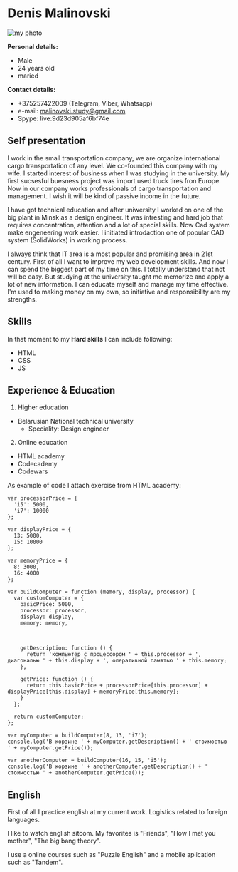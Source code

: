 # Denis Malinovski 
![my photo](https://sun9-68.userapi.com/c858228/v858228717/17107f/uCwZiWpyY5U.jpg)

**Personal details:**
* Male
* 24 years old
* maried

**Contact details:**

* +375257422009 (Telegram, Viber, Whatsapp)
* e-mail: malinovski.study@gmail.com
* Spype: live:9d23d905af6bf74e

## Self presentation

I work in the small transportation company, we are organize international cargo transportation of any level. We co-founded this company with my wife. I started interest of business when I was studying in the university. My first sucsesful buesness project was import used truck tires fron Europe. Now in our company works professionals of cargo transportation and management. I wish it will be kind of passive income in the future. 

I have got technical education and after uniwersity I worked on one of the big plant in Minsk as a design engineer. It was intresting and hard job that requires concentration, attention and a lot of special skills. Now Cad system make engeneering work easier. I initiated introdaction one of popular CAD system (SolidWorks) in working process. 

I always think that IT area is a most popular and promising area in 21st century. First of all I want to improve my web development skills. And now I can spend the biggest part of my time on this. I totally understand that not will be easy. But studying at the university taught me memorize and apply a lot of new information. I can educate myself and manage my time effective. I'm used to making money on my own, so initiative and responsibility are my strengths. 

## Skills

In that moment to my **Hard skills** I can include following:

* HTML
* CSS
* JS

## Experience & Education 

1. Higher education
  * Belarusian National technical university
    * Speciality: Design engineer
2. Online education
  * HTML academy 
  * Codecademy 
  * Codewars 
  
As example of code I attach exercise from HTML academy: 

```
var processorPrice = {
  'i5': 5000,
  'i7': 10000
};

var displayPrice = {
  13: 5000,
  15: 10000
};

var memoryPrice = {
  8: 3000,
  16: 4000
};

var buildComputer = function (memory, display, processor) {
  var customComputer = {
    basicPrice: 5000,
    processor: processor,
    display: display,
    memory: memory,
    
    

    getDescription: function () {
      return 'компьютер с процессором ' + this.processor + ', диагональю ' + this.display + ', оперативной памятью ' + this.memory;
    },

    getPrice: function () {
      return this.basicPrice + processorPrice[this.processor] + displayPrice[this.display] + memoryPrice[this.memory];
    }
  };

  return customComputer;
};

var myComputer = buildComputer(8, 13, 'i7');
console.log('В корзине ' + myComputer.getDescription() + ' стоимостью ' + myComputer.getPrice());

var anotherComputer = buildComputer(16, 15, 'i5');
console.log('В корзине ' + anotherComputer.getDescription() + ' стоимостью ' + anotherComputer.getPrice());

```
## English

First of all I practice english at my current work. Logistics related to foreign languages.

I like to watch english sitcom. My favorites is "Friends", "How I met you mother", "The big bang theory".

I use a online courses such as "Puzzle English" and a mobile aplication such as "Tandem".